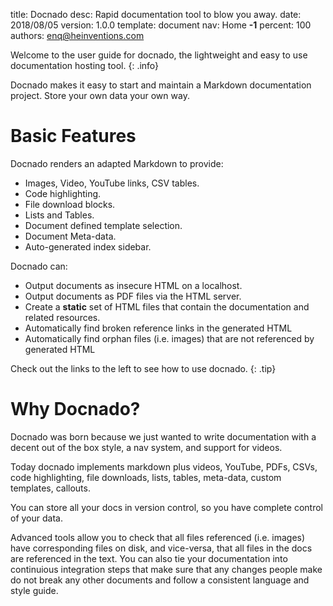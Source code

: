 title:      Docnado
desc:       Rapid documentation tool to blow you away.
date:       2018/08/05
version:    1.0.0
template:   document
nav:        Home __-1__
percent:    100
authors:    enq@heinventions.com

Welcome to the user guide for docnado, the lightweight and easy to use documentation hosting tool.
{: .info}

Docnado makes it easy to start and maintain a Markdown documentation project. Store your own data your own way.

# Basic Features

Docnado renders an adapted Markdown to provide:

* Images, Video, YouTube links, CSV tables.
* Code highlighting.
* File download blocks.
* Lists and Tables.
* Document defined template selection.
* Document Meta-data.
* Auto-generated index sidebar.

Docnado can:

* Output documents as insecure HTML on a localhost.
* Output documents as PDF files via the HTML server.
* Create a **static** set of HTML files that contain the documentation and related resources.
* Automatically find broken reference links in the generated HTML
* Automatically find orphan files (i.e. images) that are not referenced by generated HTML

Check out the links to the left to see how to use docnado.
{: .tip}

# Why Docnado?
Docnado was born because we just wanted to write documentation with a decent out of the box style, a nav system, and support for videos.

Today docnado implements markdown plus videos, YouTube, PDFs, CSVs, code highlighting, file downloads, lists, tables, meta-data, custom templates, callouts.

You can store all your docs in version control, so you have complete control of your data.

Advanced tools allow you to check that all files referenced (i.e. images) have corresponding files on disk, and vice-versa, that all files in the docs are referenced in the text. You can also tie your documentation into continuious integration steps that make sure that any changes people make do not break any other documents and follow a consistent language and style guide.
